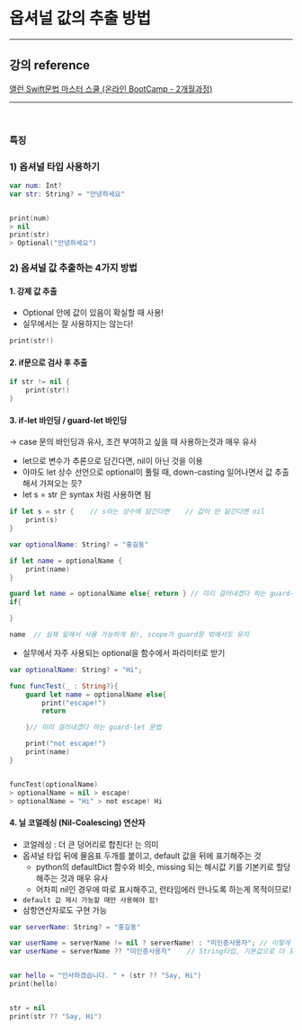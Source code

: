# 옵셔널 값의 추출 방법

---

## 강의 reference

[앨런 Swift문법 마스터 스쿨 (온라인 BootCamp - 2개월과정)](https://www.inflearn.com/course/스위프트-문법-마스터-스쿨/dashboard)

---

<br>

### 특징

### 1) 옵셔널 타입 사용하기

```swift
var num: Int?
var str: String? = "안녕하세요"


print(num)
> nil
print(str)
> Optional("안녕하세요")
```

### 2) 옵셔널 값 추출하는 4가지 방법

#### 1. 강제 값 추출

- Optional 안에 값이 있음이 확실할 때 사용!
- 실무에서는 잘 사용하지는 않는다!

```swift
print(str!)
```

#### 2. if문으로 검사 후 추출

```swift
if str != nil {
    print(str!)
}

```

#### 3. if-let 바인딩 / guard-let 바인딩

-> case 문의 바인딩과 유사, 조건 부여하고 싶을 때 사용하는것과 매우 유사

- let으로 변수가 추론으로 담긴다면, nil이 아닌 것을 이용
- 아마도 let 상수 선언으로 optional이 풀릴 때, down-casting 일어나면서 값 추출해서 가져오는 듯?
- let s = str 은 syntax 처럼 사용하면 됨

```swift
if let s = str {    // s라는 상수에 담긴다면    // 값이 안 닮긴다면 nil
    print(s)
}
```

```swift
var optionalName: String? = "홍길동"

if let name = optionalName {
    print(name)
}

guard let name = optionalName else{ return } // 미리 걸러내겠다 하는 guard-let 문법
if{

}

name  // 실제 밑에서 사용 가능하게 됨!, scope가 guard문 밖에서도 유지

```

- 실무에서 자주 사용되는 optional을 함수에서 파라미터로 받기

```swift
var optionalName: String? = "Hi";

func funcTest(_ : String?){
    guard let name = optionalName else{
        print("escape!")
        return

    }// 미리 걸러내겠다 하는 guard-let 문법

    print("not escape!")
    print(name)
}


funcTest(optionalName)
> optionalName = nil > escape!
> optionalName = "Hi" > not escape! Hi
```

#### 4. 닐 코얼레싱 (Nil-Coalescing) 연산자

- 코얼레싱 : 더 큰 덩어리로 합친다! 는 의미
- 옵셔널 타입 뒤에 물음표 두개를 붙이고, default 값을 뒤에 표기해주는 것
  - python의 defaultDict 함수와 비슷, missing 되는 해시값 키를 기본키로 할당해주는 것과 매우 유사
  - 어차피 nil인 경우에 따로 표시해주고, 런타임에러 안나도록 하는게 목적이므로!
- `default 값 제시 가능할 때만 사용해야 함!`
- 삼항연산자로도 구현 가능

```swift
var serverName: String? = "홍길동"

var userName = serverName != nil ? serverName! : "미인증사용자"; // 이렇게 3항 연산자로도 풀 수 있음
var userName = serverName ?? "미인증사용자"    // String타입, 기본값으로 더 포괄적인 값이 나오게 됨


var hello = "인사하겠습니다. " + (str ?? "Say, Hi")
print(hello)


str = nil
print(str ?? "Say, Hi")
```
